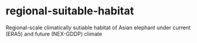 # regional-suitable-habitat
Regional-scale climatically sutiable habitat of Asian elephant under current (ERA5) and future (NEX-GDDP) climate
